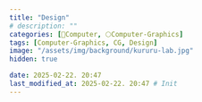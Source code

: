 ```yaml
---
title: "Design"
# description: ""
categories: [💫Computer, 🌕Computer-Graphics]
tags: [Computer-Graphics, CG, Design]
image: "/assets/img/background/kururu-lab.jpg"
hidden: true

date: 2025-02-22. 20:47
last_modified_at: 2025-02-22. 20:47 # Init
---
```

